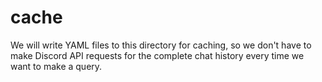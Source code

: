 # cache

We will write YAML files to this directory for caching, so we don't have to
make Discord API requests for the complete chat history every time we want to
make a query.
